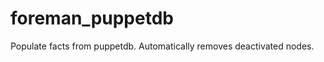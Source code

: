 foreman_puppetdb
================

Populate facts from puppetdb. Automatically removes deactivated nodes.
